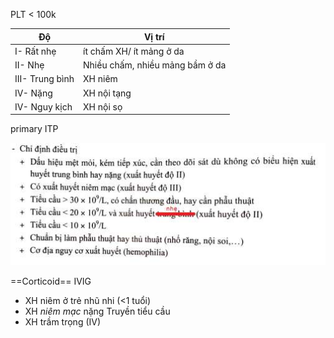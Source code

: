 PLT < 100k


| Độ              | Vị trí                           |
| --------------- | -------------------------------- |
| I- Rất nhẹ      | ít chấm XH/ ít mảng ở da         |
| II- Nhẹ         | Nhiều chấm, nhiều mảng  bầm ở da |
| III- Trung bình | XH niêm                          |
| IV- Nặng        | XH nội tạng                      |
| IV- Nguy kịch   | XH nội sọ                        |

primary ITP

![Xuất huyết giảm tiểu cầu miễn dịch-1690618675707.jpeg](./200%20Files/image/image/Xu%E1%BA%A5t%20huy%E1%BA%BFt%20gi%E1%BA%A3m%20ti%E1%BB%83u%20c%E1%BA%A7u%20mi%E1%BB%85n%20d%E1%BB%8Bch-1690618675707.jpeg)

==Corticoid==
IVIG
- XH niêm ở trẻ nhũ nhi (<1 tuổi)
- XH *niêm mạc* nặng
Truyền tiểu cầu
- XH trầm trọng (IV)